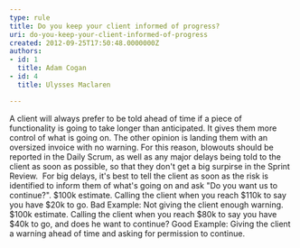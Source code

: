 ```yaml
---
type: rule
title: Do you keep your client informed of progress?
uri: do-you-keep-your-client-informed-of-progress
created: 2012-09-25T17:50:48.0000000Z
authors:
- id: 1
  title: Adam Cogan
- id: 4
  title: Ulysses Maclaren

---
```


A client will always prefer to be told ahead of time if a piece of functionality is going to take longer than anticipated. It gives them more control of what is going on. The other opinion is landing them with an oversized invoice with no warning.
 For this reason, blowouts should be reported in the Daily Scrum, as well as any major delays being told to the client as soon as possible, so that they don't get a big surpirse in the Sprint Review. 
For big delays, it's best to tell the client as soon as the risk is identified to inform them of what's going on and ask "Do you want us to continue?".
$100k estimate. Calling the client when you reach $110k to say you have $20k to go.​ Bad Example: Not giving the client enough warning. $100k estimate. Calling the client when you reach $80k to say you have $40k to go, and does he want to continue? Good Example: Giving the client a warning ahead of time and asking for permission to continue.
